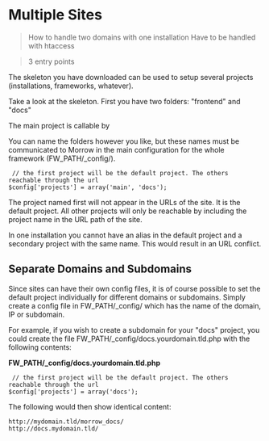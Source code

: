 Multiple Sites
=============================

> How to handle two domains with one installation
  Have to be handled with htaccess

> 3 entry points

The skeleton you have downloaded can be used to setup several projects (installations, frameworks, whatever).

Take a look at the skeleton. First you have two folders: "frontend" and "docs"


The main project is callable by 



You can name the folders however you like, but these names must be communicated to Morrow in the main configuration for the whole framework (FW_PATH/_config/).

~~~{.php}
 // the first project will be the default project. The others reachable through the url
$config['projects'] = array('main', 'docs');
~~~

The project named first will not appear in the URLs of the site. It is the default project. All other projects will only be reachable by including the project name in the URL path of the site.

In one installation you cannot have an alias in the default project and a secondary project with the same name. This would result in an URL conflict.


Separate Domains and Subdomains
--------------------------------

Since sites can have their own config files, it is of course possible to set the default project individually for different domains or subdomains. Simply create a config file in FW_PATH/_config/ which has the name of the domain, IP or subdomain.

For example, if you wish to create a subdomain for your "docs" project, you could create the file FW_PATH/_config/docs.yourdomain.tld.php with the following contents:

**FW_PATH/_config/docs.yourdomain.tld.php**

~~~{.php}
 // the first project will be the default project. The others reachable through the url
$config['projects'] = array('docs');
~~~

The following would then show identical content:

~~~
http://mydomain.tld/morrow_docs/
http://docs.mydomain.tld/
~~~

